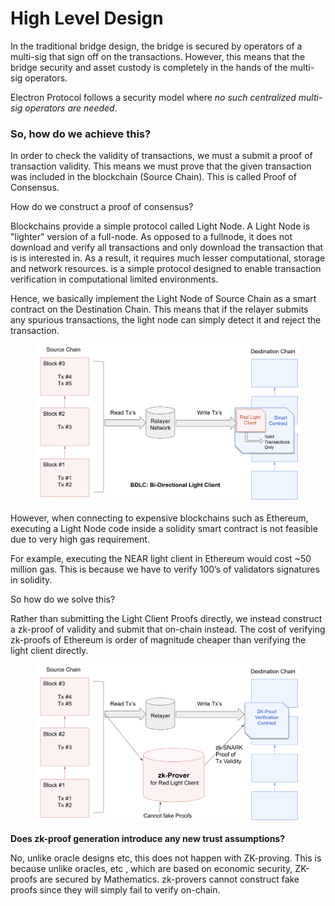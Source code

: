 # High Level Design

In the traditional bridge design, the bridge is secured by operators of a multi-sig that sign off on the transactions. However, this means that the bridge security and asset custody is completely in the hands of the multi-sig operators.

Electron Protocol follows a security model where _no such centralized multi-sig operators are needed_.

### So, how do we achieve this?

In order to check the validity of transactions, we must a submit a proof of transaction validity. This means we must prove that the given transaction was included in the blockchain (Source Chain). This is called Proof of Consensus.

How do we construct a proof of consensus?

Blockchains provide a simple protocol called Light Node. A Light Node is "lighter" version of a full-node. As opposed to a fullnode, it does not download and verify all transactions and only download the transaction that is is interested in. As a result, it requires much lesser computational, storage and network resources. is a simple protocol designed to enable transaction verification in computational limited environments.

Hence, we basically implement the Light Node of Source Chain as a smart contract on the Destination Chain. This means that if the relayer submits any spurious transactions, the light node can simply detect it and reject the transaction.

<figure><img src="../.gitbook/assets/image (1).png" alt=""><figcaption></figcaption></figure>

However, when connecting to expensive blockchains such as Ethereum, executing a Light Node code inside a solidity smart contract is not feasible due to very high gas requirement.

For example, executing the NEAR light client in Ethereum would cost \~50 million gas. This is because we have to verify 100’s of validators signatures in solidity.

So how do we solve this?

Rather than submitting the Light Client Proofs directly, we instead construct a zk-proof of validity and submit that on-chain instead. The cost of verifying zk-proofs of Ethereum is order of magnitude cheaper than verifying the light client directly.

<figure><img src="../.gitbook/assets/image (2).png" alt=""><figcaption></figcaption></figure>

**Does zk-proof generation introduce any new trust assumptions?**

No, unlike oracle designs etc, this does not happen with ZK-proving. This is because unlike oracles, etc , which are based on economic security, ZK-proofs are secured by Mathematics. zk-provers cannot construct fake proofs since they will simply fail to verify on-chain.
